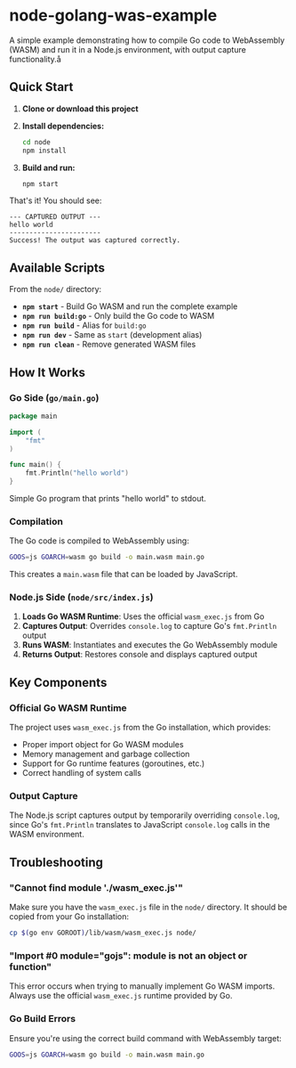 # node-golang-was-example

A simple example demonstrating how to compile Go code to WebAssembly (WASM) and run it in a Node.js environment, with output capture functionality.å

## Quick Start

1. **Clone or download this project**

2. **Install dependencies:**
   ```bash
   cd node
   npm install
   ```

3. **Build and run:**
   ```bash
   npm start
   ```

That's it! You should see:
```
--- CAPTURED OUTPUT ---
hello world
-----------------------
Success! The output was captured correctly.
```

## Available Scripts

From the `node/` directory:

- **`npm start`** - Build Go WASM and run the complete example
- **`npm run build:go`** - Only build the Go code to WASM
- **`npm run build`** - Alias for `build:go`
- **`npm run dev`** - Same as `start` (development alias)
- **`npm run clean`** - Remove generated WASM files

## How It Works

### Go Side (`go/main.go`)
```go
package main

import (
    "fmt"
)

func main() {
    fmt.Println("hello world")
}
```

Simple Go program that prints "hello world" to stdout.

### Compilation
The Go code is compiled to WebAssembly using:
```bash
GOOS=js GOARCH=wasm go build -o main.wasm main.go
```

This creates a `main.wasm` file that can be loaded by JavaScript.

### Node.js Side (`node/src/index.js`)
1. **Loads Go WASM Runtime**: Uses the official `wasm_exec.js` from Go
2. **Captures Output**: Overrides `console.log` to capture Go's `fmt.Println` output
3. **Runs WASM**: Instantiates and executes the Go WebAssembly module
4. **Returns Output**: Restores console and displays captured output

## Key Components

### Official Go WASM Runtime
The project uses `wasm_exec.js` from the Go installation, which provides:
- Proper import object for Go WASM modules
- Memory management and garbage collection
- Support for Go runtime features (goroutines, etc.)
- Correct handling of system calls

### Output Capture
The Node.js script captures output by temporarily overriding `console.log`, since Go's `fmt.Println` translates to JavaScript `console.log` calls in the WASM environment.

## Troubleshooting

### "Cannot find module './wasm_exec.js'"
Make sure you have the `wasm_exec.js` file in the `node/` directory. It should be copied from your Go installation:
```bash
cp $(go env GOROOT)/lib/wasm/wasm_exec.js node/
```

### "Import #0 module="gojs": module is not an object or function"
This error occurs when trying to manually implement Go WASM imports. Always use the official `wasm_exec.js` runtime provided by Go.

### Go Build Errors
Ensure you're using the correct build command with WebAssembly target:
```bash
GOOS=js GOARCH=wasm go build -o main.wasm main.go
```

